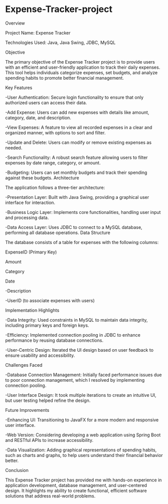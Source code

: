 # Expense-Tracker-project
Overview

Project Name: Expense Tracker

Technologies Used: Java, Java Swing, JDBC, MySQL

Objective

The primary objective of the Expense Tracker project is to provide users with an efficient and user-friendly application to track their daily expenses. This tool helps individuals categorize expenses, set budgets, and analyze spending habits to promote better financial management.

Key Features

-User Authentication: Secure login functionality to ensure that only authorized users can access their data.

-Add Expense: Users can add new expenses with details like amount, category, date, and description.

-View Expenses: A feature to view all recorded expenses in a clear and organized manner, with options to sort and filter.

-Update and Delete: Users can modify or remove existing expenses as needed.

-Search Functionality: A robust search feature allowing users to filter expenses by date range, category, or amount.

-Budgeting: Users can set monthly budgets and track their spending against these budgets.
Architecture

The application follows a three-tier architecture:

-Presentation Layer: Built with Java Swing, providing a graphical user interface for interaction.

-Business Logic Layer: Implements core functionalities, handling user input and processing data.

-Data Access Layer: Uses JDBC to connect to a MySQL database, performing all database operations.
Data Structure

The database consists of a table for expenses with the following columns:

ExpenseID (Primary Key)

Amount

Category

Date

-Description

-UserID (to associate expenses with users)

Implementation Highlights

-Data Integrity: Used constraints in MySQL to maintain data integrity, including primary keys and foreign keys.

-Efficiency: Implemented connection pooling in JDBC to enhance performance by reusing database connections.

-User-Centric Design: Iterated the UI design based on user feedback to ensure usability and accessibility.

Challenges Faced

-Database Connection Management: Initially faced performance issues due to poor connection management, which I resolved by implementing connection pooling.

-User Interface Design: It took multiple iterations to create an intuitive UI, but user testing helped refine the design.

Future Improvements

-Enhancing UI: Transitioning to JavaFX for a more modern and responsive user interface.

-Web Version: Considering developing a web application using Spring Boot and RESTful APIs to increase accessibility.

-Data Visualization: Adding graphical representations of spending habits, such as charts and graphs, to help users understand their financial behavior better.

Conclusion

This Expense Tracker project has provided me with hands-on experience in application development, database management, and user-centered design. It highlights my ability to create functional, efficient software solutions that address real-world problems.



